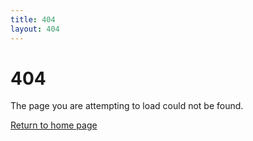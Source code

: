 ```yaml
---
title: 404
layout: 404
---
```


<h1 class="title">404</h1>
The page you are attempting to load could not be found.

<a href="https://kcclemo.github.io/Lee-and-Associates-Chesapeake-Site/">Return to home page</a>